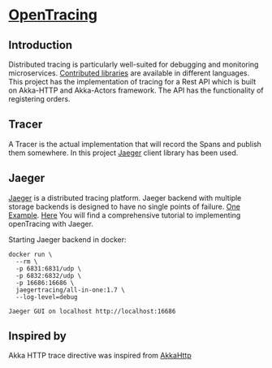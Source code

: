 # [OpenTracing](https://opentracing.io/docs/overview/what-is-tracing/)

## Introduction

Distributed tracing is particularly well-suited for debugging and monitoring microservices. [Contributed libraries](https://github.com/opentracing-contrib?utf8=%E2%9C%93&q=scala&type=&language=) are available in different languages.
This project has the implementation of tracing for a Rest API which is built on Akka-HTTP and Akka-Actors framework. The API has the functionality of registering orders.

## Tracer
A Tracer is the actual implementation that will record the Spans and publish them somewhere. 
In this project [Jaeger](https://www.jaegertracing.io/docs/1.16/getting-started/) client library has been used.


## Jaeger
[Jaeger](https://www.jaegertracing.io/docs/1.16/getting-started/) is a distributed tracing platform. Jaeger backend with multiple storage backends is designed to have no single points of failure. [One Example](https://github.com/yurishkuro/opentracing-tutorial/tree/master/java). [Here](https://medium.com/velotio-perspectives/a-comprehensive-tutorial-to-implementing-opentracing-with-jaeger-a01752e1a8ce) You will find a comprehensive tutorial to implementing openTracing with Jaeger.

Starting Jaeger backend in docker: 
```
docker run \
  --rm \
  -p 6831:6831/udp \
  -p 6832:6832/udp \
  -p 16686:16686 \
  jaegertracing/all-in-one:1.7 \
  --log-level=debug

Jaeger GUI on localhost http://localhost:16686
```

 
## Inspired by 

Akka HTTP trace directive was inspired from [AkkaHttp](https://gist.github.com/chadselph/65f21fc86f873d6569f4cfe4f96ce036)


